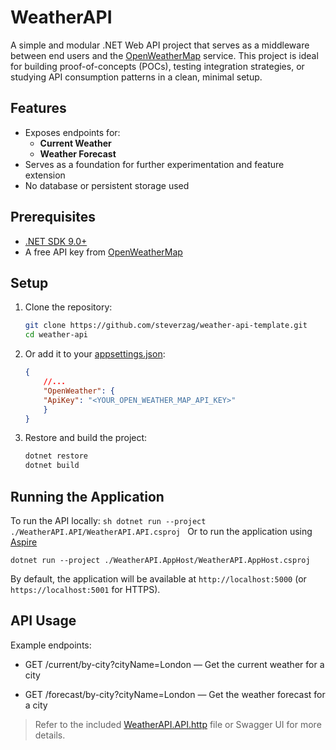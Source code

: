 # WeatherAPI

A simple and modular .NET Web API project that serves as a middleware between end users and the [OpenWeatherMap](https://openweathermap.org/) service. This project is ideal for building proof-of-concepts (POCs), testing integration strategies, or studying API consumption patterns in a clean, minimal setup.

## Features

- Exposes endpoints for:
  - **Current Weather**
  - **Weather Forecast**
- Serves as a foundation for further experimentation and feature extension
- No database or persistent storage used

## Prerequisites

- [.NET SDK 9.0+](https://dotnet.microsoft.com/download/dotnet/9.0)
- A free API key from [OpenWeatherMap](https://openweathermap.org/)

## Setup

1. Clone the repository:
   ```sh
   git clone https://github.com/steverzag/weather-api-template.git
   cd weather-api
   ```
2. Or add it to your [appsettings.json](WeatherAPI.API/appsettings.json):
    ```json
    {
        //...
        "OpenWeather": {
        "ApiKey": "<YOUR_OPEN_WEATHER_MAP_API_KEY>"
        }   
    }
    ```

3. Restore and build the project:
    ```sh
    dotnet restore
    dotnet build
    ```
## Running the Application
To run the API locally:
    ```sh
    dotnet run --project ./WeatherAPI.API/WeatherAPI.API.csproj
    ```
Or to run the application using [Aspire](https://learn.microsoft.com/en-us/dotnet/aspire/get-started/aspire-overview)
   ```
   dotnet run --project ./WeatherAPI.AppHost/WeatherAPI.AppHost.csproj
   ```

By default, the application will be available at `http://localhost:5000` (or `https://localhost:5001` for HTTPS).

## API Usage
Example endpoints:

 - GET /current/by-city?cityName=London — Get the current weather for a city

 - GET /forecast/by-city?cityName=London — Get the weather forecast for a city

 > Refer to the included [WeatherAPI.API.http](WeatherAPI.API/WeatherAPI.API.httpWeatherAPI.API.http) file or Swagger UI for more details.





